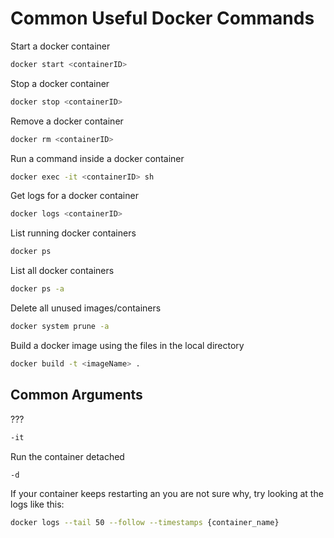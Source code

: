 # Common Useful Docker Commands

Start a docker container
```bash
docker start <containerID>
```

Stop a docker container
```bash
docker stop <containerID>
```

Remove a docker container
```bash
docker rm <containerID>
```

Run a command inside a docker container
```bash
docker exec -it <containerID> sh
```

Get logs for a docker container
```bash
docker logs <containerID>
```

List running docker containers
```bash
docker ps
```

List all docker containers
```bash
docker ps -a
```

Delete all unused images/containers
```bash
docker system prune -a
```

Build a docker image using the files in the local directory
```bash
docker build -t <imageName> .
```

## Common Arguments
???
```bash
-it
```

Run the container detached
```bash
-d
```

If your container keeps restarting an you are not sure why, try looking at the logs like this:
```bash
docker logs --tail 50 --follow --timestamps {container_name}
```
